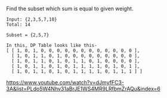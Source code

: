 Find the subset which sum is equal to given weight.
```
Input: {2,3,5,7,10}
Total: 14
```
```
Subset = {2,5,7}
```
```
In this, DP Table looks like this-
[ [ 1, 0, 1, 0, 0, 0, 0, 0, 0, 0, 0, 0, 0, 0, 0 ],
  [ 1, 0, 1, 1, 0, 1, 0, 0, 0, 0, 0, 0, 0, 0, 0 ],
  [ 1, 0, 1, 1, 0, 1, 0, 1, 1, 0, 1, 0, 0, 0, 0 ],
  [ 1, 0, 1, 1, 0, 1, 0, 1, 1, 1, 1, 0, 1, 0, 1 ],
  [ 1, 0, 1, 1, 0, 1, 0, 1, 1, 1, 1, 0, 1, 1, 1 ] ]
```
https://www.youtube.com/watch?v=dJmyfFC3-3A&list=PLdo5W4Nhv31aBrJE1WS4MR9LRfbmZrAQu&index=6